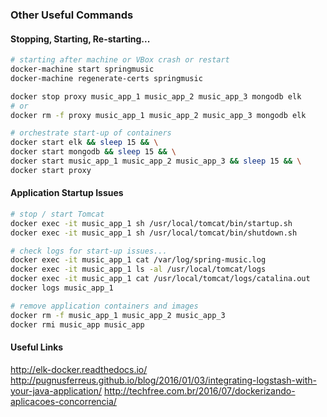 ### Other Useful Commands

#### Stopping, Starting, Re-starting...
```bash
# starting after machine or VBox crash or restart
docker-machine start springmusic
docker-machine regenerate-certs springmusic

docker stop proxy music_app_1 music_app_2 music_app_3 mongodb elk
# or
docker rm -f proxy music_app_1 music_app_2 music_app_3 mongodb elk

# orchestrate start-up of containers
docker start elk && sleep 15 && \
docker start mongodb && sleep 15 && \
docker start music_app_1 music_app_2 music_app_3 && sleep 15 && \
docker start proxy
```

#### Application Startup Issues
```bash
# stop / start Tomcat
docker exec -it music_app_1 sh /usr/local/tomcat/bin/startup.sh
docker exec -it music_app_1 sh /usr/local/tomcat/bin/shutdown.sh

# check logs for start-up issues...
docker exec -it music_app_1 cat /var/log/spring-music.log
docker exec -it music_app_1 ls -al /usr/local/tomcat/logs
docker exec -it music_app_1 cat /usr/local/tomcat/logs/catalina.out
docker logs music_app_1

# remove application containers and images
docker rm -f music_app_1 music_app_2 music_app_3
docker rmi music_app music_app
```

#### Useful Links
http://elk-docker.readthedocs.io/
http://pugnusferreus.github.io/blog/2016/01/03/integrating-logstash-with-your-java-application/
http://techfree.com.br/2016/07/dockerizando-aplicacoes-concorrencia/
